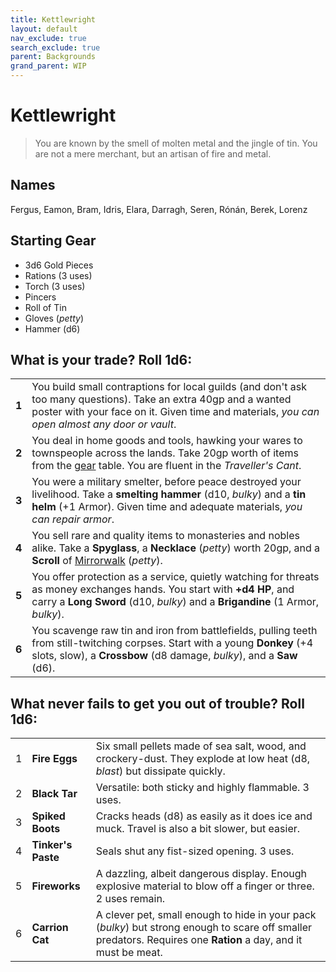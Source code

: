```yaml
---
title: Kettlewright
layout: default
nav_exclude: true
search_exclude: true
parent: Backgrounds
grand_parent: WIP
---
```


# Kettlewright

> You are known by the smell of molten metal and the jingle of tin. You are not a mere merchant, but an artisan of fire and metal. 

## Names

Fergus, Eamon, Bram, Idris, Elara, Darragh, Seren, Rónán, Berek, Lorenz

## Starting Gear

- 3d6 Gold Pieces
- Rations (3 uses)
- Torch (3 uses) 
- Pincers
- Roll of Tin
- Gloves (_petty_)
- Hammer (d6)

## What is your trade? Roll 1d6:

|       |                                                                                                                                                                                                                          |
| ----- | --------------------------------- |
| **1** | You build small contraptions for local guilds (and don't ask too many questions). Take an extra 40gp and a wanted poster with your face on it. Given time and materials, _you can open almost any door or vault_.       |
| **2** | You deal in home goods and tools, hawking your wares to townspeople across the lands. Take 20gp worth of items from the [gear](/wip/2e/marketplace#gear) table. You are fluent in the _Traveller's Cant_.                  |
| **3** | You were a military smelter, before peace destroyed your livelihood. Take a **smelting hammer** (d10, _bulky_) and a **tin helm** (+1 Armor). Given time and adequate materials, _you can repair armor_.                       |
| **4** | You sell rare and quality items to monasteries and nobles alike. Take a **Spyglass**, a **Necklace** (_petty_) worth 20gp, and a **Scroll** of [Mirrorwalk](https://cairnrpg.com/cairn-srd/#100-spells) (_petty_). |
| **5** | You offer protection as a service, quietly watching for threats as money exchanges hands. You start with **+d4 HP**, and carry a **Long Sword** (d10, _bulky_) and a **Brigandine** (1 Armor, _bulky_).                 |
| **6** | You scavenge raw tin and iron from battlefields, pulling teeth from still-twitching corpses. Start with a young **Donkey** (+4 slots, slow), a **Crossbow** (d8 damage, _bulky_), and a **Saw** (d6).                                   |

## What never fails to get you out of trouble? Roll 1d6:

|     |                    |                                                                                                                                   |
| --- | ------------------ | --------------------------------------------------------------------------------------------------------------------------------- |
| 1   | **Fire Eggs**      | Six small pellets made of sea salt, wood, and crockery-dust. They explode at low heat (d8, _blast_) but dissipate quickly.        |
| 2   | **Black Tar**      | Versatile: both sticky and highly flammable. 3 uses.          |
| 3   | **Spiked Boots**   | Cracks heads (d8) as easily as it does ice and muck. Travel is also a bit slower, but easier.                                     |
| 4   | **Tinker's Paste** | Seals shut any fist-sized opening. 3 uses.                                                                                        |
| 5   | **Fireworks**      | A dazzling, albeit dangerous display. Enough explosive material to blow off a finger or three. 2 uses remain.                |
| 6   | **Carrion Cat**   |  A clever pet, small enough to hide in your pack (_bulky_) but strong enough to scare off smaller predators. Requires one **Ration** a day, and it must be meat. |

